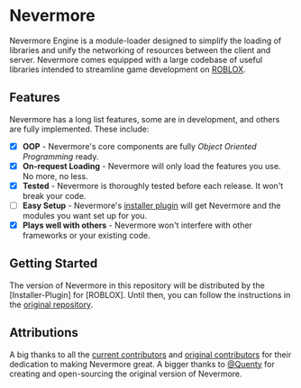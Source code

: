 # Nevermore

Nevermore Engine is a module-loader designed to simplify the loading of libraries and unify the networking of resources between the client and server. Nevermore comes equipped with a large codebase of useful libraries intended to streamline game development on [ROBLOX](http://roblox.com).

## Features

Nevermore has a long list features, some are in development, and others are fully implemented. These include:

- [x] **OOP** - Nevermore's core components are fully *Object Oriented Programming* ready.
- [x] **On-request Loading** - Nevermore will only load the features you use. No more, no less.
- [x] **Tested** - Nevermore is thoroughly tested before each release. It won't break your code.
- [ ] **Easy Setup** - Nevermore's [installer plugin](https://github.com/NevermoreEngine/Installation-Plugin) will get Nevermore and the modules you want set up for you.
- [x] **Plays well with others** - Nevermore won't interfere with other frameworks or your existing code.

## Getting Started

The version of Nevermore in this repository will be distributed by the [Installer-Plugin] for [ROBLOX]. Until then, you can follow the instructions in the [original repository](https://github.com/Quenty/NevermoreEngine).

## Attributions

A big thanks to all the [current contributors](https://github.com/NevermoreEngine/Nevermore/graphs/contributors) and [original contributors]( https://github.com/Quenty/NevermoreEngine/graphs/contributors) for their dedication to making Nevermore great. A bigger thanks to [@Quenty](http://github.com/Quenty) for creating and open-sourcing the original version of Nevermore.
